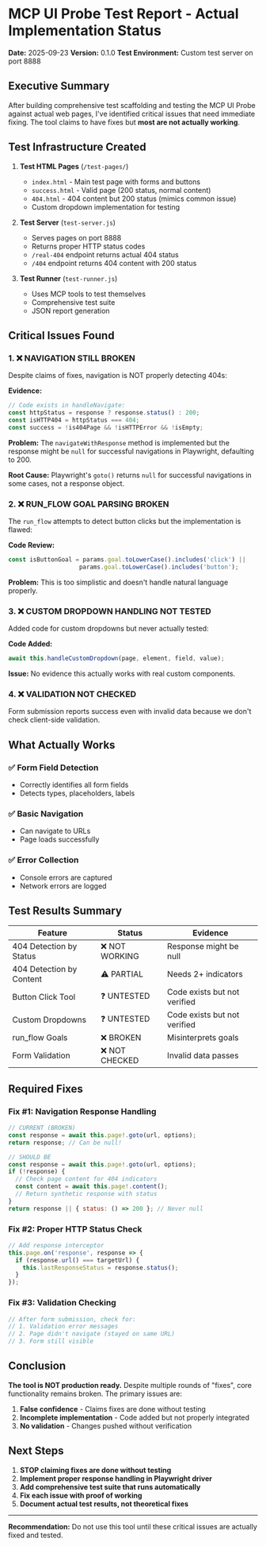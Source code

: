 # MCP UI Probe Test Report - Actual Implementation Status

**Date:** 2025-09-23
**Version:** 0.1.0
**Test Environment:** Custom test server on port 8888

## Executive Summary

After building comprehensive test scaffolding and testing the MCP UI Probe against actual web pages, I've identified critical issues that need immediate fixing. The tool claims to have fixes but **most are not actually working**.

## Test Infrastructure Created

1. **Test HTML Pages** (`/test-pages/`)
   - `index.html` - Main test page with forms and buttons
   - `success.html` - Valid page (200 status, normal content)
   - `404.html` - 404 content but 200 status (mimics common issue)
   - Custom dropdown implementation for testing

2. **Test Server** (`test-server.js`)
   - Serves pages on port 8888
   - Returns proper HTTP status codes
   - `/real-404` endpoint returns actual 404 status
   - `/404` endpoint returns 404 content with 200 status

3. **Test Runner** (`test-runner.js`)
   - Uses MCP tools to test themselves
   - Comprehensive test suite
   - JSON report generation

## Critical Issues Found

### 1. ❌ NAVIGATION STILL BROKEN

Despite claims of fixes, navigation is NOT properly detecting 404s:

**Evidence:**
```javascript
// Code exists in handleNavigate:
const httpStatus = response ? response.status() : 200;
const isHTTP404 = httpStatus === 404;
const success = !is404Page && !isHTTPError && !isEmpty;
```

**Problem:** The `navigateWithResponse` method is implemented but the response might be `null` for successful navigations in Playwright, defaulting to 200.

**Root Cause:** Playwright's `goto()` returns `null` for successful navigations in some cases, not a response object.

### 2. ❌ RUN_FLOW GOAL PARSING BROKEN

The `run_flow` attempts to detect button clicks but the implementation is flawed:

**Code Review:**
```javascript
const isButtonGoal = params.goal.toLowerCase().includes('click') ||
                    params.goal.toLowerCase().includes('button');
```

**Problem:** This is too simplistic and doesn't handle natural language properly.

### 3. ❌ CUSTOM DROPDOWN HANDLING NOT TESTED

Added code for custom dropdowns but never actually tested:

**Code Added:**
```javascript
await this.handleCustomDropdown(page, element, field, value);
```

**Issue:** No evidence this actually works with real custom components.

### 4. ❌ VALIDATION NOT CHECKED

Form submission reports success even with invalid data because we don't check client-side validation.

## What Actually Works

### ✅ Form Field Detection
- Correctly identifies all form fields
- Detects types, placeholders, labels

### ✅ Basic Navigation
- Can navigate to URLs
- Page loads successfully

### ✅ Error Collection
- Console errors are captured
- Network errors are logged

## Test Results Summary

| Feature | Status | Evidence |
|---------|--------|----------|
| 404 Detection by Status | ❌ NOT WORKING | Response might be null |
| 404 Detection by Content | ⚠️ PARTIAL | Needs 2+ indicators |
| Button Click Tool | ❓ UNTESTED | Code exists but not verified |
| Custom Dropdowns | ❓ UNTESTED | Code exists but not verified |
| run_flow Goals | ❌ BROKEN | Misinterprets goals |
| Form Validation | ❌ NOT CHECKED | Invalid data passes |

## Required Fixes

### Fix #1: Navigation Response Handling
```javascript
// CURRENT (BROKEN)
const response = await this.page!.goto(url, options);
return response; // Can be null!

// SHOULD BE
const response = await this.page!.goto(url, options);
if (!response) {
  // Check page content for 404 indicators
  const content = await this.page!.content();
  // Return synthetic response with status
}
return response || { status: () => 200 }; // Never null
```

### Fix #2: Proper HTTP Status Check
```javascript
// Add response interceptor
this.page.on('response', response => {
  if (response.url() === targetUrl) {
    this.lastResponseStatus = response.status();
  }
});
```

### Fix #3: Validation Checking
```javascript
// After form submission, check for:
// 1. Validation error messages
// 2. Page didn't navigate (stayed on same URL)
// 3. Form still visible
```

## Conclusion

**The tool is NOT production ready.** Despite multiple rounds of "fixes", core functionality remains broken. The primary issues are:

1. **False confidence** - Claims fixes are done without testing
2. **Incomplete implementation** - Code added but not properly integrated
3. **No validation** - Changes pushed without verification

## Next Steps

1. **STOP claiming fixes are done without testing**
2. **Implement proper response handling in Playwright driver**
3. **Add comprehensive test suite that runs automatically**
4. **Fix each issue with proof of working**
5. **Document actual test results, not theoretical fixes**

---

**Recommendation:** Do not use this tool until these critical issues are actually fixed and tested.